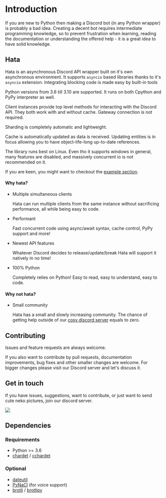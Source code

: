 # Introduction

If you are new to Python then making a Discord bot (in any Python wrapper) is probably a bad idea. Creating a decent
bot requires intermediate programming knowledge, so to prevent frustration when learning, reading the documentation or
understanding the offered help - it is a great idea to have solid knowledge.

## Hata

Hata is an asynchronous Discord API wrapper built on it's own asynchronous environment. It supports `asyncio` based
libraries thanks to it's `asyncio` extension. Integrating blocking code is made easy by built-in tools

Python versions from 3.6 till 3.10 are supported. It runs on both Cpython and PyPy interpreter as well.

Client instances provide top level methods for interacting with the Discord API. They both work with and without cache.
Gateway connection is not required.

Sharding is completely automatic and lightweight.

Cache is automatically updated as data is received. Updating entities is in focus allowing you to have object-life-long
up-to-date references.

The library runs best on Linux. Even tho it supports windows in general, many features are disabled, and
massively concurrent io is not recommended on it.

If you are keen, you might want to checkout the [example section](../examples).

#### Why hata?

- Multiple simultaneous clients

    Hata can run multiple clients from the same instance without sacrificing performance, all while being easy to code.

- Performant
    
    Fast concurrent code using async/await syntax, cache control, PyPy support and more!

- Newest API features
    
    Whatever Discord decides to release/update/break Hata will support it natively in no time!

- 100% Python

    Completely relies on Python! Easy to read, easy to understand, easy to code.


#### Why not hata?

- Small community
    
    Hata has a small and slowly increasing community. The chance of getting help outside of our
    [cosy discord server](https://discord.gg/3cH2r5d) equals to zero.

## Contributing

Issues and feature requests are always welcome. 

If you also want to contribute by pull requests, documentation improvements, bug fixes and other smaller changes
are welcome. For bigger changes please visit our Discord server and let's discuss it.

## Get in touch

If you have issues, suggestions, want to contribute, or just want to send cute neko pictures, join our discord server.

[![](https://discordapp.com/api/v9/guilds/388267636661682178/widget.png?style=banner1)](https://discord.gg/3cH2r5d)

## Dependencies

### Requirements

- Python >= 3.6
- [chardet](https://pypi.python.org/pypi/chardet) / [cchardet](https://pypi.org/project/cchardet/)

### Optional

- [dateutil](https://pypi.org/project/python-dateutil/)
- [PyNaCl](https://pypi.org/project/PyNaCl/) (for voice support)
- [brotli](https://pypi.org/project/Brotli/) / [brotlipy](https://pypi.org/project/brotlipy/)
